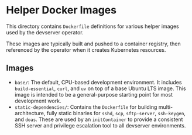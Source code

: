 # Helper Docker Images

This directory contains `Dockerfile` definitions for various helper images used by the devserver operator.

These images are typically built and pushed to a container registry, then referenced by the operator when it creates Kubernetes resources.

## Images

-   `base/`: The default, CPU-based development environment. It includes `build-essential`, `curl`, and `uv` on top of a base Ubuntu LTS image. This image is intended to be a general-purpose starting point for most development work.
-   `static-dependencies/`: Contains the `Dockerfile` for building multi-architecture, fully static binaries for `sshd`, `scp`, `sftp-server`, `ssh-keygen`, and `doas`. These are used by an `initContainer` to provide a consistent SSH server and privilege escalation tool to all devserver environments.
